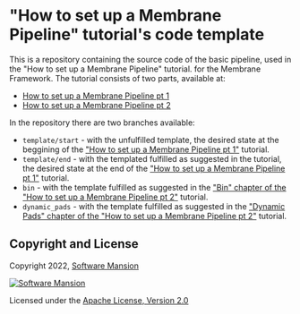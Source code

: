 # "How to set up a Membrane Pipeline" tutorial's code template
This is a repository containing the source code of the basic pipeline, used in the "How to set up a Membrane Pipeline" tutorial.
for the Membrane Framework.
The tutorial consists of two parts, available at:
* [How to set up a Membrane Pipeline pt 1](https://membrane.stream/learn/basic_pipeline)
* [How to set up a Membrane Pipeline pt 2](https://membrane.stream/learn/basic_pipeline_extension)
  
In the repository there are two branches available:
* `template/start` - with the unfulfilled template, the desired state at the beggining of the ["How to set up a Membrane Pipeline pt 1"](https://membrane.stream/learn/basic_pipeline) tutorial.
* `template/end` - with the templated fulfilled as suggested in the tutorial, the desired state at the end of the ["How to set up a Membrane Pipeline pt 1"](https://membrane.stream/learn/basic_pipeline) tutorial.
* `bin` - with the template fulfilled as suggested in the ["Bin" chapter of the "How to set up a Membrane Pipeline pt 2"](https://membrane.stream/learn/basic_pipeline_extension/2) tutorial.
* `dynamic_pads` - with the template fulfilled as suggested in the  ["Dynamic Pads" chapter of the "How to set up a Membrane Pipeline pt 2"](https://membrane.stream/learn/basic_pipeline_extension/3) tutorial.


## Copyright and License

Copyright 2022, [Software Mansion](https://swmansion.com/?utm_source=git&utm_medium=readme&utm_campaign=membrane)

[![Software Mansion](https://logo.swmansion.com/logo?color=white&variant=desktop&width=200&tag=membrane-github)](https://swmansion.com/?utm_source=git&utm_medium=readme&utm_campaign=membrane)

Licensed under the [Apache License, Version 2.0](LICENSE)